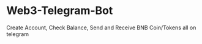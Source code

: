 # Web3-Telegram-Bot
 Create Account, Check Balance, Send and Receive BNB Coin/Tokens all on telegram
